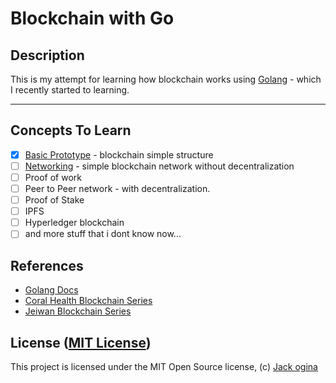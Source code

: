 Blockchain with Go
===================
## Description
This is my attempt for learning how blockchain works using [Golang](https://golang.orgolang) - which I recently started to learning.

-----------------------------------------------------------------------

## Concepts To Learn

+ [x] [Basic Prototype]() - blockchain simple structure
+ [ ] [Networking]() - simple blockchain network without decentralization
+ [ ] Proof of work
+ [ ] Peer to Peer network - with decentralization.
+ [ ] Proof of Stake
+ [ ] IPFS
+ [ ] Hyperledger blockchain
+ [ ] and more stuff that i dont know now...

## References
* [Golang Docs](https://golang.org)
* [Coral Health Blockchain Series](https://medium.com/@mycoralhealth/code-your-own-blockchain-in-less-than-200-lines-of-go-e296282bcffc)
* [Jeiwan Blockchain Series](https://jeiwan.cc/posts/building-blockchain-in-go-part-1/)

## License ([MIT License](http://choosealicense.com/licenses/mit/))
This project is licensed under the MIT Open Source license, (c) [Jack ogina](https://github.com/jakhax)
